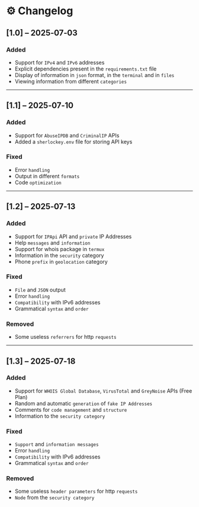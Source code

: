 # ⚙️ Changelog

## [1.0] – 2025‑07‑03
### Added
- Support for `IPv4` and `IPv6` addresses
- Explicit dependencies present in the `requirements.txt` file
- Display of information in `json` format, in the `terminal` and in `files`
- Viewing information from different `categories`

---

## [1.1] – 2025‑07‑10
### Added
- Support for `AbuseIPDB` and `CriminalIP` APIs
- Added a `sherlockey.env` file for storing API keys

### Fixed
- Error `handling`
- Output in different `formats`
- Code `optimization`

---
## [1.2] – 2025‑07‑13
### Added
- Support for `IPApi` API and `private` IP Addresses
- Help `messages` and `information`
- Support for whois package in `termux`
- Information in the `security` category
- Phone `prefix` in `geolocation` category

### Fixed
- `File` and `JSON` output
- Error `handling`
- `Compatibility` with IPv6 addresses
- Grammatical `syntax` and `order`

### Removed
- Some useless `referrers` for http `requests`

---
## [1.3] – 2025‑07‑18
### Added
- Support for `WHOIS Global Database`, `VirusTotal` and `GreyNoise` APIs (Free Plan)
- Random and automatic `generation` of `fake IP Addresses`
- Comments for `code management` and `structure`
- Information to the `security category`

### Fixed
- `Support` and `information messages`
- Error `handling`
- `Compatibility` with IPv6 addresses
- Grammatical `syntax` and `order`

### Removed
- Some useless `header parameters` for http `requests`
- `Node` from the `security category`

